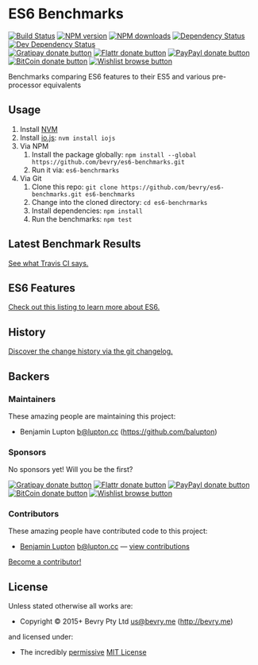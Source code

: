 
<!-- TITLE/ -->

# ES6 Benchmarks

<!-- /TITLE -->


<!-- BADGES/ -->

[![Build Status](https://img.shields.io/travis/bevry/es6-benchmarks/master.svg)](http://travis-ci.org/bevry/es6-benchmarks "Check this project's build status on TravisCI")
[![NPM version](https://img.shields.io/npm/v/es6-benchmarks.svg)](https://npmjs.org/package/es6-benchmarks "View this project on NPM")
[![NPM downloads](https://img.shields.io/npm/dm/es6-benchmarks.svg)](https://npmjs.org/package/es6-benchmarks "View this project on NPM")
[![Dependency Status](https://img.shields.io/david/bevry/es6-benchmarks.svg)](https://david-dm.org/bevry/es6-benchmarks)
[![Dev Dependency Status](https://img.shields.io/david/dev/bevry/es6-benchmarks.svg)](https://david-dm.org/bevry/es6-benchmarks#info=devDependencies)<br/>
[![Gratipay donate button](https://img.shields.io/gratipay/bevry.svg)](https://www.gratipay.com/bevry/ "Donate weekly to this project using Gratipay")
[![Flattr donate button](https://img.shields.io/badge/flattr-donate-yellow.svg)](http://flattr.com/thing/344188/balupton-on-Flattr "Donate monthly to this project using Flattr")
[![PayPayl donate button](https://img.shields.io/badge/paypal-donate-yellow.svg)](https://www.paypal.com/cgi-bin/webscr?cmd=_s-xclick&hosted_button_id=QB8GQPZAH84N6 "Donate once-off to this project using Paypal")
[![BitCoin donate button](https://img.shields.io/badge/bitcoin-donate-yellow.svg)](https://bevry.me/bitcoin "Donate once-off to this project using BitCoin")
[![Wishlist browse button](https://img.shields.io/badge/wishlist-donate-yellow.svg)](https://bevry.me/wishlist "Buy an item on our wishlist for us")

<!-- /BADGES -->


<!-- DESCRIPTION/ -->

Benchmarks comparing ES6 features to their ES5 and various pre-processor equivalents

<!-- /DESCRIPTION -->


## Usage

1. Install [NVM](https://github.com/creationix/nvm)
1. Install [io.js](https://iojs.org): `nvm install iojs`
1. Via NPM
	1. Install the package globally: `npm install --global https://github.com/bevry/es6-benchmarks.git`
	1. Run it via: `es6-benchrmarks`
1. Via Git
	1. Clone this repo: `git clone https://github.com/bevry/es6-benchmarks.git es6-benchmarks`
	1. Change into the cloned directory: `cd es6-benchrmarks`
	1. Install dependencies: `npm install`
	1. Run the benchmarks: `npm test`

## Latest Benchmark Results

[See what Travis CI says.](https://travis-ci.org/bevry/es6-benchmarks)

## ES6 Features

[Check out this listing to learn more about ES6.](https://github.com/lukehoban/es6features)

## History
[Discover the change history via the git changelog.](https://github.com/bevry/es6-benchmarks/commits/master)


<!-- BACKERS/ -->

## Backers

### Maintainers

These amazing people are maintaining this project:

- Benjamin Lupton <b@lupton.cc> (https://github.com/balupton)

### Sponsors

No sponsors yet! Will you be the first?

[![Gratipay donate button](https://img.shields.io/gratipay/bevry.svg)](https://www.gratipay.com/bevry/ "Donate weekly to this project using Gratipay")
[![Flattr donate button](https://img.shields.io/badge/flattr-donate-yellow.svg)](http://flattr.com/thing/344188/balupton-on-Flattr "Donate monthly to this project using Flattr")
[![PayPayl donate button](https://img.shields.io/badge/paypal-donate-yellow.svg)](https://www.paypal.com/cgi-bin/webscr?cmd=_s-xclick&hosted_button_id=QB8GQPZAH84N6 "Donate once-off to this project using Paypal")
[![BitCoin donate button](https://img.shields.io/badge/bitcoin-donate-yellow.svg)](https://bevry.me/bitcoin "Donate once-off to this project using BitCoin")
[![Wishlist browse button](https://img.shields.io/badge/wishlist-donate-yellow.svg)](https://bevry.me/wishlist "Buy an item on our wishlist for us")

### Contributors

These amazing people have contributed code to this project:

- [Benjamin Lupton](https://github.com/balupton) <b@lupton.cc> — [view contributions](https://github.com/bevry/es6-benchmarks/commits?author=balupton)

[Become a contributor!](https://github.com/bevry/es6-benchmarks/blob/master/CONTRIBUTING.md#files)

<!-- /BACKERS -->


<!-- LICENSE/ -->

## License

Unless stated otherwise all works are:

- Copyright &copy; 2015+ Bevry Pty Ltd <us@bevry.me> (http://bevry.me)

and licensed under:

- The incredibly [permissive](http://en.wikipedia.org/wiki/Permissive_free_software_licence) [MIT License](http://opensource.org/licenses/mit-license.php)

<!-- /LICENSE -->
